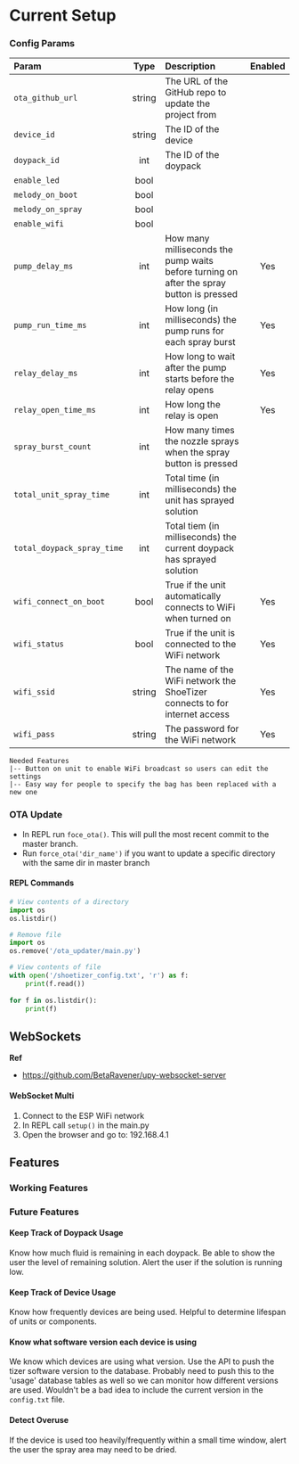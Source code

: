 # Current Setup

### Config Params




| Param                       |  Type  | Description                                                                              | Enabled |
|:----------------------------|:------:|:-----------------------------------------------------------------------------------------|:-------:|
| `ota_github_url`            | string | The URL of the GitHub repo to update the project from                                    |         |
| `device_id`                 | string | The ID of the device                                                                     |         |
| `doypack_id`                |  int   | The ID of the doypack                                                                    |         |
| `enable_led`                |  bool  |                                                                                          |         |
| `melody_on_boot`            |  bool  |                                                                                          |         |
| `melody_on_spray`           |  bool  |                                                                                          |         |
| `enable_wifi`               |  bool  |                                                                                          |         |
| `pump_delay_ms`             |  int   | How many milliseconds the pump waits before turning on after the spray button is pressed |   Yes   |
| `pump_run_time_ms`          |  int   | How long (in milliseconds) the pump runs for each spray burst                            |   Yes   |
| `relay_delay_ms`            |  int   | How long to wait after the pump starts before the relay opens                            |   Yes   |
| `relay_open_time_ms`        |  int   | How long the relay is open                                                               |   Yes   |
| `spray_burst_count`         |  int   | How many times the nozzle sprays when the spray button is pressed                        |         |
| `total_unit_spray_time`     |  int   | Total time (in milliseconds) the unit has sprayed solution                               |         |
| `total_doypack_spray_time ` |  int   | Total tiem (in milliseconds) the current doypack has sprayed solution                    |         |
| `wifi_connect_on_boot`      |  bool  | True if the unit automatically connects to WiFi when turned on                           |   Yes   |
| `wifi_status`               |  bool  | True if the unit is connected to the WiFi network                                        |   Yes   |
| `wifi_ssid`                 | string | The name of the WiFi network the ShoeTizer connects to for internet access               |   Yes   |
| `wifi_pass`                 | string | The password for the WiFi network                                                        |   Yes   |


```
Needed Features
|-- Button on unit to enable WiFi broadcast so users can edit the settings
|-- Easy way for people to specify the bag has been replaced with a new one
```



### OTA Update
* In REPL run `foce_ota()`.  This will pull the most recent commit to the master branch.
* Run `force_ota('dir_name')` if you want to update a specific directory with the same dir in master branch



#### REPL Commands
```python
# View contents of a directory
import os
os.listdir()

# Remove file
import os
os.remove('/ota_updater/main.py')

# View contents of file
with open('/shoetizer_config.txt', 'r') as f:
    print(f.read())
    
for f in os.listdir():
    print(f)
```



## WebSockets

**Ref**
* https://github.com/BetaRavener/upy-websocket-server

#### WebSocket Multi
1. Connect to the ESP WiFi network
2. In REPL call `setup()` in the main.py
3. Open the browser and go to: 192.168.4.1



## Features

### Working Features


### Future Features

#### Keep Track of Doypack Usage
Know how much fluid is remaining in each doypack.  Be able to show the user the level of
remaining solution.  Alert the user if the solution is running low.

#### Keep Track of Device Usage
Know how frequently devices are being used.  Helpful to determine lifespan of units or
components.

#### Know what software version each device is using
We know which devices are using what version.  Use the API to push the tizer software version to the database.
Probably need to push this to the 'usage' database tables as well so we can monitor how different versions
are used.  Wouldn't be a bad idea to include the current version in the `config.txt` file.

#### Detect Overuse
If the device is used too heavily/frequently within a small time window, alert the
user the spray area may need to be dried.
